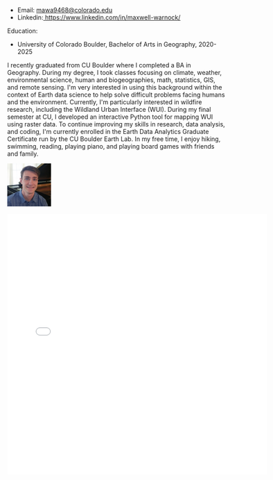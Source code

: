 - Email: mawa9468@colorado.edu
- Linkedin:<a 
  href="https://www.linkedin.com/in/maxwell-warnock/"
  target="_blank">
  https://www.linkedin.com/in/maxwell-warnock/
</a> 

Education:
- University of Colorado Boulder, Bachelor of Arts in Geography, 2020-2025

I recently graduated from CU Boulder where I completed a BA in Geography. During my degree, I took classes focusing on climate, weather, environmental science, human and biogeographies, math, statistics, GIS, and remote sensing. I'm very interested in using this background within the context of Earth data science to help solve difficult problems facing humans and the environment. Currently, I'm particularly interested in wildfire research, including the Wildland Urban Interface (WUI). During my final semester at CU, I developed an interactive Python tool for mapping WUI using raster data. To continue improving my skills in research, data analysis, and coding, I'm currently enrolled in the Earth Data Analytics Graduate Certificate run by the CU Boulder Earth Lab. 
In my free time, I enjoy hiking, swimming, reading, playing piano, and playing board games with friends and family. 

<img 
  src="/img/max-warnock.png" 
  alt="max-warnock" 
  width="20%">

<embed type="text/html" src="/img/glacier.html" width="600" height="600">
